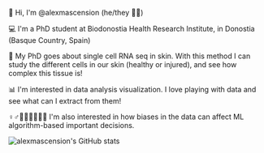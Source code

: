 👋 Hi, I'm @alexmascension (he/they 🏳️‍🌈)

💻 I'm a PhD student at Biodonostia Health Research Institute, in Donostia (Basque Country, Spain)

🔬 My PhD goes about single cell RNA seq in skin. With this method I can study the different cells in our skin (healthy or injured), and see how complex this tissue is!

📊 I'm interested in data analysis visualization. I love playing with data and see what can I extract from them! 

♀️♂️🖐🏻🖐🏽🖐🏿 I'm also interested in how biases in the data can affect ML algorithm-based important decisions.

<!---
alexmascension/alexmascension is a ✨ special ✨ repository because its `README.md` (this file) appears on your GitHub profile.
You can click the Preview link to take a look at your changes.
--->

![alexmascension's GitHub stats](https://github-readme-stats.vercel.app/api?username=alexmascension&count_private=true&show_icons=true&theme=dark)
